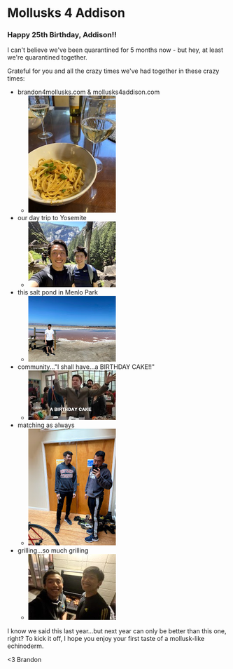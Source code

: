 # Mollusks 4 Addison

### Happy 25th Birthday, Addison!!

I can't believe we've been quarantined for 5 months now - but hey, at least we're quarantined together.

Grateful for you and all the crazy times we've had together in these crazy times:
  * brandon4mollusks.com & mollusks4addison.com
    * ![mollusks](mollusks.jpg)
  * our day trip to Yosemite
    * ![yosemite](yosemite.jpg)
  * this salt pond in Menlo Park
    * ![salt](salt.jpg)
  * community..."I shall have...a BIRTHDAY CAKE!!"
    * ![birthday](birthday.jpg)
  * matching as always
    * ![match](match.jpg)
  * grilling...so much grilling
    * ![bbq](bbq.jpg)

I know we said this last year...but next year can only be better than this one, right? To kick it off, I hope you enjoy your first taste of a mollusk-like echinoderm.

<3 Brandon
